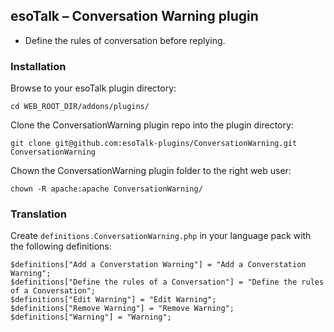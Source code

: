 ## esoTalk – Conversation Warning plugin

- Define the rules of conversation before replying.

### Installation

Browse to your esoTalk plugin directory:
```
cd WEB_ROOT_DIR/addons/plugins/
```

Clone the ConversationWarning plugin repo into the plugin directory:
```
git clone git@github.com:esoTalk-plugins/ConversationWarning.git ConversationWarning
```

Chown the ConversationWarning plugin folder to the right web user:
```
chown -R apache:apache ConversationWarning/
```

### Translation

Create `definitions.ConversationWarning.php` in your language pack with the following definitions:

```
$definitions["Add a Converstation Warning"] = "Add a Converstation Warning";
$definitions["Define the rules of a Conversation"] = "Define the rules of a Conversation";
$definitions["Edit Warning"] = "Edit Warning";
$definitions["Remove Warning"] = "Remove Warning";
$definitions["Warning"] = "Warning";
```
